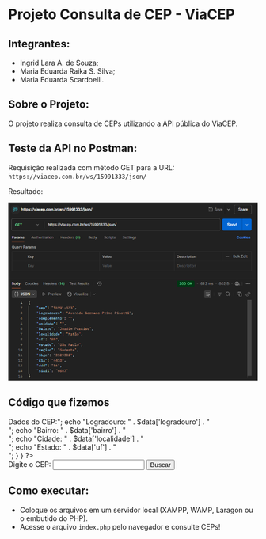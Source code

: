 # Projeto Consulta de CEP - ViaCEP

## Integrantes:
- Ingrid Lara A. de Souza; 
- Maria Eduarda Raika S. Silva;
- Maria Eduarda Scardoelli.

## Sobre o Projeto:
O projeto realiza consulta de CEPs utilizando a API pública do ViaCEP.

## Teste da API no Postman:
Requisição realizada com método GET para a URL:
`https://viacep.com.br/ws/15991333/json/`

Resultado:

![Print do Teste no Postman](/postman-teste.png)

## Código que fizemos 

<?php
// Verifica se o formulário foi enviado com o campo 'cep'
if (isset($_GET['cep'])) {
    
    // Pega o valor do CEP enviado e remove qualquer caractere que não seja número
    $cep = preg_replace('/[^0-9]/', '', $_GET['cep']);

    // Monta a URL da API do ViaCEP usando o CEP informado
    $url = "https://viacep.com.br/ws/$cep/json/";

    // Faz a requisição para a API e pega a resposta
    $response = file_get_contents($url);

    // Converte a resposta de JSON para um array associativo
    $data = json_decode($response, true);

    // Verifica se a API retornou um erro (CEP inválido)
    if (isset($data['erro'])) {
        echo "CEP não encontrado. Por favor, tente novamente.";
    } else {
        // Se o CEP foi encontrado, mostra as informações na tela
        echo "<h2>Dados do CEP:</h2>";
        echo "Logradouro: " . $data['logradouro'] . "<br>";
        echo "Bairro: " . $data['bairro'] . "<br>";
        echo "Cidade: " . $data['localidade'] . "<br>";
        echo "Estado: " . $data['uf'] . "<br>";
    }
}
?>

<!-- Formulário simples para o usuário digitar o CEP -->
<form method="get">
    <label for="cep">Digite o CEP:</label>
    <input type="text" id="cep" name="cep" required>
    <button type="submit">Buscar</button>
</form>



## Como executar:
- Coloque os arquivos em um servidor local (XAMPP, WAMP, Laragon ou o embutido do PHP).
- Acesse o arquivo `index.php` pelo navegador e consulte CEPs!

